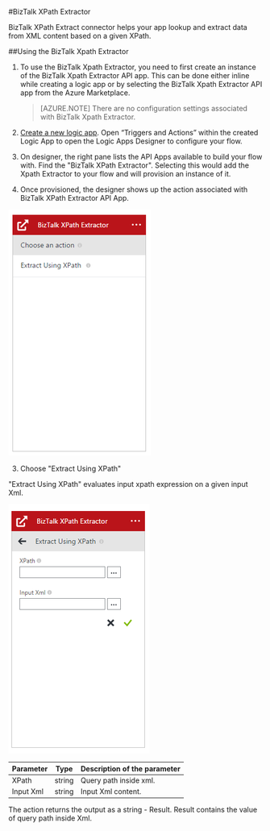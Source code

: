 <properties
   pageTitle="BizTalk XPath Extractor"
   description="BizTalk XPath Extractor"
   services="app-service\logic"
   documentationCenter=".net,nodejs,java"
   authors="rajram"
   manager="dwrede"
   editor=""/>

<tags
   ms.service="app-service-logic"
   ms.devlang="multiple"
   ms.topic="article"
   ms.tgt_pltfrm="na"
   ms.workload="integration"
   ms.date="10/01/2015"
   ms.author="rajram"/>

#BizTalk XPath Extractor

BizTalk XPath Extract connector helps your app lookup and extract data from XML content based on a given XPath.

##Using the BizTalk Xpath Extractor
1. To use the BizTalk Xpath Extractor, you need to first create an instance of the BizTalk Xpath Extractor API app. This can be done either inline while creating a logic app or by selecting the BizTalk Xpath Extractor API app from the Azure Marketplace.

	>[AZURE.NOTE] There are no configuration settings associated with BizTalk Xpath Extractor.
2. [Create a new logic app]. Open “Triggers and Actions” within the created Logic App to open the Logic Apps Designer to configure your flow.
3. On designer, the right pane lists the API Apps available to build your flow with. Find the "BizTalk XPath Extractor". Selecting this would add the Xpath Extractor to your flow and will provision an instance of it.
2. Once provisioned, the designer shows up the action associated with BizTalk XPath Extractor API App.

![BizTalk XPath Extractor Choose Action][1]

3. Choose "Extract Using XPath"

"Extract Using XPath" evaluates input xpath expression on a given input Xml.

![BizTalk XPath Extractor Input][2]

Parameter|Type|Description of the parameter
---|---|---
XPath|string|Query path inside xml.
Input Xml|string|Input Xml content.

The action returns the output as a string - Result. Result contains the value of query path inside Xml.

<!-- References -->
[1]: ./media/app-service-logic-xpath-extract/ChooseAction.PNG
[2]: ./media/app-service-logic-xpath-extract/ConfigureInput.PNG

<!-- Links -->
[Create a new Logic App]: app-service-logic-create-a-logic-app.md
